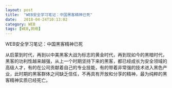 ```yaml
---
layout: post
title:  "WEB安全学习笔记：中国黑客精神已死"
date:   2018-04-24T10:13:02
category: WEB
tags: [WEB,网络]
---
```


WEB安全学习笔记：中国黑客精神已死

<p>从启蒙到时代，再到以中美黑客大战为标志的黄金时代，再到现如今的黑暗时代，黑客的功利性越来越强，从上一个时期坚持下来的黑客，都已经成长为安全领域的高级人才，有的在公司贡献着自己的专业技能，有的带着非常强的技术进入黑色产业，此时期的黑客群体之间缺乏信任，不再具有开放和分享的精神，最为纯粹的黑客精神实质已经死亡。<br/></p>